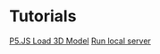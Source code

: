 # Tutorials
[P5.JS Load 3D Model](https://www.youtube.com/watch?v=FUI7HEEz9B0)
[Run local server](https://github.com/processing/p5.js/wiki/Local-server)
